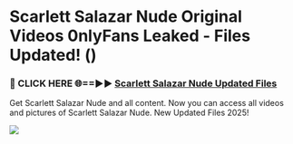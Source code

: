 # Scarlett Salazar Nude Original Videos 0nlyFans Leaked - Files Updated! ()

<h3>🔴 CLICK HERE 🌐==►► <a href="https://tinyurl.com/2p9ay9w9" rel="nofollow">Scarlett Salazar Nude Updated Files</a></h3>

Get Scarlett Salazar Nude and all content. Now you can access all videos and pictures of Scarlett Salazar Nude. New Updated Files 2025!

[![](https://i.imgur.com/KQgVmj3.gif)](https://tinyurl.com/2p9ay9w9)

